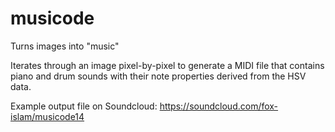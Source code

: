 # musicode
Turns images into "music" 

Iterates through an image pixel-by-pixel to generate a MIDI file that contains piano and drum sounds with their note properties derived from the HSV data.

Example output file on Soundcloud:
https://soundcloud.com/fox-islam/musicode14
